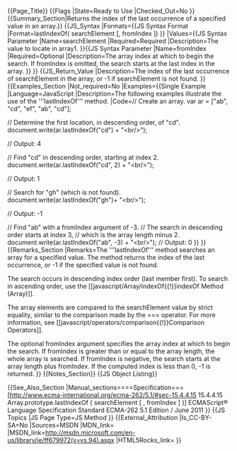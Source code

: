 {{Page_Title}}
{{Flags
|State=Ready to Use
|Checked_Out=No
}}
{{Summary_Section|Returns the index of the last occurrence of a specified value in an array.}}
{{JS_Syntax
|Formats={{JS Syntax Format
|Format=lastIndexOf( searchElement [, fromIndex ])
}}
|Values={{JS Syntax Parameter
|Name=searchElement
|Required=Required
|Description=The value to locate in array1.
}}{{JS Syntax Parameter
|Name=fromIndex
|Required=Optional
|Description=The array index at which to begin the search. If fromIndex is omitted, the search starts at the last index in the array.
}}
}}
{{JS_Return_Value
|Description=The index of the last occurrence of searchElement in the array, or -1 if searchElement is not found.
}}
{{Examples_Section
|Not_required=No
|Examples={{Single Example
|Language=JavaScript
|Description=The following examples illustrate the use of the '''lastIndexOf''' method.
|Code=// Create an array.
 var ar = ["ab", "cd", "ef", "ab", "cd"];
 
 // Determine the first location, in descending order, of "cd".
 document.write(ar.lastIndexOf("cd") + "&lt;br/&gt;");
 
 // Output: 4
 
 // Find "cd" in descending order, starting at index 2.
 document.write(ar.lastIndexOf("cd", 2) + "&lt;br/&gt;");
 
 // Output: 1
 
 // Search for "gh" (which is not found).
 document.write(ar.lastIndexOf("gh")+ "&lt;br/&gt;");
 
 // Output: -1
 
 // Find "ab" with a fromIndex argument of -3.
 // The search in descending order starts at index 3,
 // which is the array length minus 2.
 document.write(ar.lastIndexOf("ab", -3) + "&lt;br/&gt;");
 // Output: 0
}}
}}
{{Remarks_Section
|Remarks=The '''lastIndexOf''' method searches an array for a specified value. The method returns the index of the last occurrence, or -1 if the specified value is not found.

The search occurs in descending index order (last member first). To search in ascending order, use the [[javascript/Array/indexOf{{!}}indexOf Method (Array)]].

The array elements are compared to the searchElement value by strict equality, similar to the comparison made by the === operator. For more information, see [[javascript/operators/comparison{{!}}Comparison Operators]].

The optional fromIndex argument specifies the array index at which to begin the search. If fromIndex is greater than or equal to the array length, the whole array is searched. If fromIndex is negative, the search starts at the array length plus fromIndex. If the computed index is less than 0, -1 is returned.
}}
{{Notes_Section}}
{{JS Object Listing}}

{{See_Also_Section
|Manual_sections====Specification===
[http://www.ecma-international.org/ecma-262/5.1/#sec-15.4.4.15 15.4.4.15 Array.prototype.lastIndexOf ( searchElement [ , fromIndex ] )]
ECMAScript® Language Specification
Standard ECMA-262
5.1 Edition / June 2011
}}
{{JS Topics
|JS Page Type=JS Method
}}
{{External_Attribution
|Is_CC-BY-SA=No
|Sources=MSDN
|MDN_link=
|MSDN_link=http://msdn.microsoft.com/en-us/library/ie/ff679972(v=vs.94).aspx
|HTML5Rocks_link=
}}